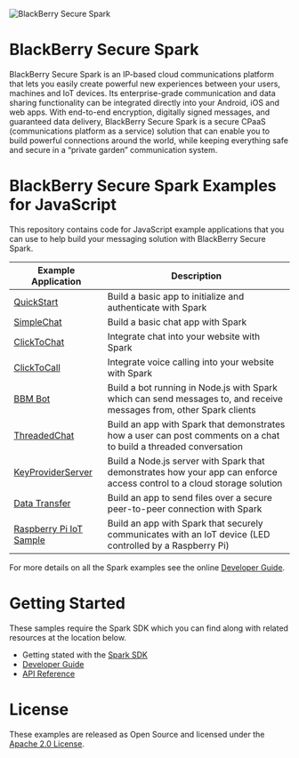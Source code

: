 ![BlackBerry Secure Spark](https://developer.blackberry.com/files/bbm-enterprise/documents/guide/resources/images/bnr-bbm-enterprise-sdk-title.png)

# BlackBerry Secure Spark
BlackBerry Secure Spark is an IP-based cloud communications platform that lets
you easily create powerful new experiences between your users, machines and IoT
devices. Its enterprise-grade communication and data sharing functionality can
be integrated directly into your Android, iOS and web apps.
With end-to-end encryption, digitally signed messages, and guaranteed data
delivery, BlackBerry Secure Spark is a secure CPaaS (communications platform as a
service) solution that can enable you to build powerful connections
around the world, while keeping everything safe and secure in a
“private garden” communication system.

# BlackBerry Secure Spark Examples for JavaScript

This repository contains code for JavaScript example applications that you can use to help build your messaging solution with BlackBerry Secure Spark.

| Example Application                      | Description                              |
| ---------------------------------------- | ---------------------------------------- |
|[QuickStart](QuickStart/README.md)|Build a basic app to initialize and authenticate with Spark|
|[SimpleChat](SimpleChat/README.md)|Build a basic chat app with Spark|
|[ClickToChat](ClickToChat/README.md)|Integrate chat into your website with Spark|
|[ClickToCall](ClickToCall/README.md)|Integrate voice calling into your website with Spark|
|[BBM Bot](Node/README.md) | Build a bot running in Node.js with Spark which can send messages to, and receive messages from, other Spark clients|
|[ThreadedChat](ThreadedChat/README.md) | Build an app with Spark that demonstrates how a user can post comments on a chat to build a threaded conversation|
|[KeyProviderServer](KeyProviderServer/README.md) | Build a Node.js server with Spark that demonstrates how your app can enforce access control to a cloud storage solution|
|[Data Transfer](DataTransfer/README.md) | Build an app to send files over a secure peer-to-peer connection with Spark |
|[Raspberry Pi IoT Sample](RaspberryPi_IoTSample/README.md) | Build an app with Spark that securely communicates with an IoT device (LED controlled by a Raspberry Pi)|

For more details on all the Spark examples see the online [Developer Guide](https://developer.blackberry.com/files/bbm-enterprise/documents/guide/html/examples.html).

# Getting Started

These samples require the Spark SDK which you can find along with related resources at the location below.
    
* Getting stated with the [Spark SDK](https://developers.blackberry.com/us/en/products/blackberry-bbm-enterprise-sdk.html)
* [Developer Guide](https://developer.blackberry.com/files/bbm-enterprise/documents/guide/html/index.html)
* [API Reference](https://developer.blackberry.com/files/bbm-enterprise/documents/guide/reference/javascript/index.html)

# License

These examples are released as Open Source and licensed under the [Apache 2.0 License](http://www.apache.org/licenses/LICENSE-2.0.html).
